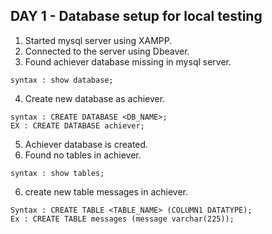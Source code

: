 ## DAY 1 - Database setup for local testing
1. Started mysql server  using XAMPP.
2. Connected to the server using Dbeaver.
3. Found achiever database missing in mysql server.
```mysql
syntax : show database;
```
4. Create new database as achiever.
 ```mysql
syntax : CREATE DATABASE <DB_NAME>;
 EX : CREATE DATABASE achiever;
```
5. Achiever database is created.
5. Found no tables in achiever.
```mysql
syntax : show tables;
```
6. create new table messages in achiever.

```mysql
Syntax : CREATE TABLE <TABLE_NAME> (COLUMN1 DATATYPE);
Ex : CREATE TABLE messages (message varchar(225));
```